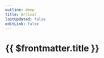 ```yaml
---
outline: deep
title: Arrival
lastUpdated: false
editLink: false
---
```


# {{ $frontmatter.title }}


